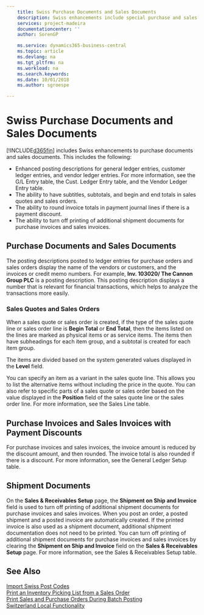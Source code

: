 ```yaml
---
    title: Swiss Purchase Documents and Sales Documents
    description: Swiss enhancements include special purchase and sales document features.    
    services: project-madeira
    documentationcenter: ''
    author: SorenGP

    ms.service: dynamics365-business-central
    ms.topic: article
    ms.devlang: na
    ms.tgt_pltfrm: na
    ms.workload: na
    ms.search.keywords:
    ms.date: 10/01/2018
    ms.author: sgroespe

---
```

# Swiss Purchase Documents and Sales Documents
[!INCLUDE[d365fin](../../includes/d365fin_md.md)] includes Swiss enhancements to purchase documents and sales documents. This includes the following:  

- Enhanced posting descriptions for general ledger entries, customer ledger entries, and vendor ledger entries. For more information, see the G/L Entry table, the Cust. Ledger Entry table, and the Vendor Ledger Entry table.  
- The ability to have subtitles, subtotals, and begin and end totals in sales quotes and sales orders.  
- The ability to round invoice totals in payment journal lines if there is a payment discount.  
- The ability to turn off printing of additional shipment documents for purchase invoices and sales invoices.  

## Purchase Documents and Sales Documents  
The posting descriptions posted to ledger entries for purchase orders and sales orders display the name of the vendors or customers, and the invoices or credit memo numbers. For example, **Inv. 103020/ The Cannon Group PLC** is a posting description. This posting description displays a number that is relevant for financial transactions, which helps to analyze the transactions more easily.  

### Sales Quotes and Sales Orders  
When a sales quote or sales order is created, if the type of the sales quote line or sales order line is **Begin Total** or **End Total**, then the items listed on the lines are marked as physical items or as service items. The items then have subheadings for each item group, and a subtotal is created for each item group.  

The items are divided based on the system generated values displayed in the **Level** field.  

You can specify an item as a variant in the sales quote line. This allows you to list the alternative items without including the price in the quote. You can also refer to specific parts of a sales quote or sales order based on the value displayed in the **Position** field of the sales quote line or the sales order line. For more information, see the Sales Line table.  

## Purchase Invoices and Sales Invoices with Payment Discounts  
For purchase invoices and sales invoices, the invoice amount is reduced by the discount amount, and then rounded. The invoice total is also rounded if there is a discount. For more information, see the General Ledger Setup table.  

## Shipment Documents  
On the **Sales & Receivables Setup** page, the **Shipment on Ship and Invoice** field is used to turn off printing of additional shipment documents for purchase invoices and sales invoices. When you post an order, a posted shipment and a posted invoice are automatically created. If the printed invoice is also used as a shipment document, additional shipment documentation does not need to be printed. You can turn off printing of additional shipment documents for purchase invoices and sales invoices by clearing the **Shipment on Ship and Invoice** field on the **Sales & Receivables Setup** page. For more information, see the Sales & Receivables Setup table.  

## See Also  
 [Import Swiss Post Codes](how-to-import-swiss-post-codes.md)   
 [Print an Inventory Picking List from a Sales Order](how-to-print-an-inventory-picking-list-from-a-sales-order.md)   
 [Print Sales and Purchase Orders During Batch Posting](how-to-print-sales-and-purchase-orders-during-batch-posting.md)   
 [Switzerland Local Functionality](switzerland-local-functionality.md)
